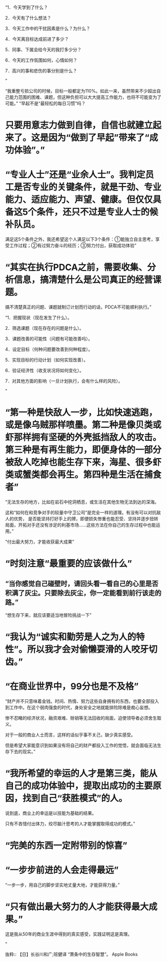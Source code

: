 “1．今天学到了什么？

2．今天有了什么想法？

3．今天工作中的干扰因素是什么？为什么？

4．今天离目标达成前进了多少？

5．同事、下属会给今天的我打多少分？

6．今天的工作氛围如何，心情如何？

7．高兴的事和悲伤的事分别是什么？

”

“我重整亏损公司的时候，目标一般都定为110%。如此一来，虽然带来不少超出自己能力范围的困难、课题，但这种负担可以大大提高工作能力，也将不可能变为了可能。”
“早起不是“最轻松的每日习惯”吗？

# 只要用意志力做到自律，自信也就建立起来了。这是因为“做到了早起”带来了“成功体验”。”

# “专业人士”还是“业余人士”。我判定员工是否专业的关键条件，就是干劲、专业能力、适应能力、声望、健康。但仅仅具备这5个条件，还只不过是专业人士的候补队员。

满足这5个条件之外，我还希望这个人满足以下3个条件：①能独立自主思考，享受工作过程；②有过努力奋斗的经历；③努力付出，获取成功体验”

# “其实在执行PDCA之前，需要收集、分析信息，搞清楚什么是公司真正的经营课题。
搞不清楚真正的问题、课题就制订计划而行动的话，PDCA不可能顺利执行。”

“1．把握现状（现在发生了什么）。

2．筛选课题（现在存在的问题是什么）。

3．课题改善的可能性（问题有可能改善吗）。

4．设定目标（何种问题要改善到何种程度）。

5．实现目标的行动计划（如何实现改善）。

6．验证经济性（收支状况将如何变化）。

7．对其他方面的影响（一旦计划执行，会有什么样的风险）。

”

# “第一种是快敌人一步，比如快速逃跑，或是像乌贼那样喷墨。第二种是像贝类或虾那样拥有坚硬的外壳抵挡敌人的攻击。第三种是有再生能力，即便身体的一部分被敌人吃掉也能生存下来，海星、很多虾类或蟹类都会再生。第四种是生活在捕食者”

“无法生存的地方，比如在岩石中挖洞栖息，或生活在其他生物无法到达的深海。

这和“如何在和竞争对手的较量中守卫公司”是完全一样的道理。有没有可以对抗敌人的优势，
是否能坚持打好手上的牌，即便损失惨重也能忍受、坚持并逐步扭转局面，开拓对手还没有涉足的利基市场……这些方法在你自己的生存过程中也能运用。”

“付出最大努力，才能收获最大成果”

# “时刻注意“最重要的应该做什么”

## “当你感觉自己碰壁时，请回头看一看自己的心里是否积满了灰尘。只要除去灰尘，你一定能看到前行该走的路。”

“想生存下来，就应该要适当地冒险挑战一下”

# “我认为“诚实和勤劳是人之为人的特性”。所以我才会对偷懒耍滑的人咬牙切齿。”

# “在商业世界中，99分也是不及格”

“财产并不只意味着金钱。时间、热情、努力这些自身拥有的东西，也要全部投入到工作中。在这个弱肉强食的时代，身处安全之地就能排险除难是痴心妄想。

惨不忍睹的经济状况，融资艰难、赊销等无法回收的局面，迫使领导者必须舍生取义。

对于一般的商业人士而言，这样的话似乎事不关己，缺少真实感受。

但是希望大家能意识到如果没有将自己的财产都投入工作的觉悟，就会面临无法生存下去的现实。”

# “我所希望的幸运的人才是第三类，能从自己的成功体验中，提取出成功的主要原因，找到自己“获胜模式”的人。

说到底，商业上的幸运是以技能为基础的结果。

只有不吝惜付出体力，绞尽脑汁思考的人才能掌握取得成功的模式。”

# “完美的东西一定附带别的惊喜”

# “一步步前进的人会走得最远”
“一步一步，用自己的脚步坚实地丈量大地，才能获得力量。”


# “只有做出最大努力的人才能获得最大成果。”
这是我从50年的商业生涯中得到的真实感受，实践证明这是真理。

”

抜粋:: 【日】长谷川和广;班健译  “萧条中的生存智慧”。 Apple Books  
